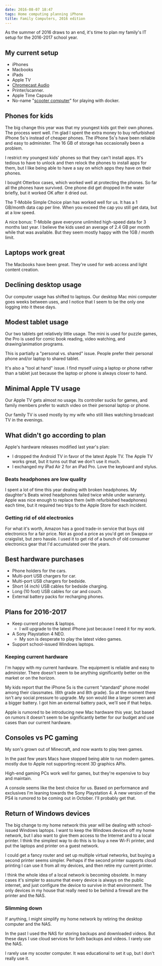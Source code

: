 ```yaml
---
date: 2016-08-07 18:47
tags: Home computing planning iPhone
title: Family Computers, 2016 edition
---
```


As the summer of 2016 draws to an end, it's time to plan my family's IT setup
for the 2016-2017 school year.

##  My current setup

* iPhones
* Macbooks
* iPads
* Apple TV
* [Chromecast Audio](https://www.google.com/chromecast/speakers/)
* Printer/scanner.
* Apple Time Capsule
* No-name "[scooter computer](https://blog.codinghorror.com/the-scooter-computer/)" for playing with docker.

##  Phones for kids

The big change this year was that my youngest kids got their own phones. The
process went well. I'm glad I spent the extra money to buy refurbished iPhone
5s's instead of cheaper phones. The iPhone 5s's have been reliable and easy to
administer. The 16 GB of storage has occasionally been a problem.

I restrict my youngest kids' phones so that they can't install apps. It's
tedious to have to unlock and then relock the phones to install apps for them,
but I like being able to have a say on which apps they have on their phones.

I bought Otterbox cases, which worked well at protecting the phones. So far
all the phones have survived. One phone did get dropped in the water briefly,
but it worked OK after it dried out.

The T-Mobile Simple Choice plan has worked well for us. It has a 1 GB/month
data cap per line. When you exceed the cap you still get data, but at a low
speed.

A nice bonus: T-Mobile gave everyone unlimited high-speed data for 3 months
last year. I believe the kids used an average of 2.4 GB per month while that
was available. But they seem mostly happy with the 1GB / month limit.

##  Laptops work great

The Macbooks have been great. They're used for web access and light content
creation.

##  Declining desktop usage

Our computer usage has shifted to laptops. Our desktop Mac mini computer goes
weeks between uses, and I notice that I seem to be the only one logging into
it these days.

##  Modest tablet usage

Our two tablets get relatively little usage. The mini is used for puzzle
games, the Pro is used for comic book reading, video watching, and
drawing/animation programs.

This is partially a "personal vs. shared" issue. People prefer their personal
phone and/or laptop to shared tablet.

It's also a "tool at hand" issue. I find myself using a laptop or phone rather
than a tablet just because the laptop or phone is always closer to hand.

##  Minimal Apple TV usage

Our Apple TV gets almost no usage. Its controller sucks for games, and family
members prefer to watch video on their personal laptop or phone.

Our family TV is used mostly by my wife who still likes watching broadcast TV
in the evenings.

##  What didn't go according to plan

Apple's hardware releases modified last year's plan:

* I dropped the Android TV in favor of the latest Apple TV. The Apple TV works great, but it turns out that we don't use it much.
* I exchanged my iPad Air 2 for an iPad Pro. Love the keyboard and stylus.

###  Beats headphones are low quality

I spent a lot of time this year dealing with broken headphones. My daughter's
Beats wired headphones failed twice while under warranty. Apple was nice
enough to replace them (with refurbished headphones) each time, but it
required two trips to the Apple Store for each incident.

###  Getting rid of old electronics

For what it's worth, Amazon has a good trade-in service that buys old
electronics for a fair price. Not as good a price as you'd get on Swappa or
craigslist, but zero hassle. I used it to get rid of a bunch of old consumer
electronics gear that I'd accumulated over the years.

##  Best hardware purchases

* Phone holders for the cars.
* Multi-port USB chargers for car.
* Multi-port USB chargers for bedside.
* Short (4 inch) USB cables for bedside charging.
* Long (10 foot) USB cables for car and couch.
* External battery packs for recharging phones.

##  Plans for 2016-2017

* Keep current phones & laptops.
  * I will upgrade to the latest iPhone just because I need it for my work.
* A Sony Playstation 4 NEO.
  * My son is desperate to play the latest video games.
* Support school-issued Windows laptops.

###  Keeping current hardware

I'm happy with my current hardware. The equipment is reliable and easy to
administer. There doesn't seem to be anything significantly better on the
market or on the horizon.

My kids report that the iPhone 5s is the current "standard" phone model among
their classmates. (6th grade and 8th grade). So at the moment there isn't any
social pressure to upgrade. My son would like a larger screen and a bigger
battery. I got him an external battery pack, we'll see if that helps.

Apple is rumored to be introducing new Mac hardware this year, but based on
rumors it doesn't seem to be significantly better for our budget and use cases
than our current hardware.

##  Consoles vs PC gaming

My son's grown out of Minecraft, and now wants to play teen games.

In the past few years Macs have stopped being able to run modern games. mostly
due to Apple not supporting recent 3D graphics APIs.

High-end gaming PCs work well for games, but they're expensive to buy and
maintain.

A console seems like the best choice for us. Based on performance and
exclusives I'm leaning towards the Sony Playstation 4. A new version of the
PS4 is rumored to be coming out in October. I'll probably get that.

##  Return of Windows devices

The big change to my home network this year will be dealing with school-issued
Windows laptops. I want to keep the Windows devices off my home network, but I
also want to give them access to the Internet and to a local printer. I think
the simplest way to do this is to buy a new Wi-Fi printer, and put the laptops
and printer on a guest network.

I could get a fancy router and set up multiple virtual networks, but buying a
second printer seems simpler. Perhaps if the second printer supports cloud
printing I can use it from all my devices, and then retire my current printer.

I think the whole idea of a local network is becoming obsolete. In many cases
it's simpler to assume that every device is always on the public internet, and
just configure the device to survive in that environment. The only devices in
my house that really need to be behind a firewall are the printer and the NAS.

###  Slimming down

If anything, I might simplify my home network by retiring the desktop computer
and the NAS.

In the past I used the NAS for storing backups and downloaded videos. But
these days I use cloud services for both backups and videos. I rarely use the
NAS.

I rarely use my scooter computer. It was educational to set it up, but I don't
really use it.
